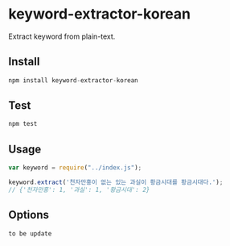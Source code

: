 # keyword-extractor-korean
Extract keyword from plain-text.

## Install

```js
npm install keyword-extractor-korean
```

## Test

```js
npm test
```

## Usage

```js
var keyword = require("../index.js");

keyword.extract('천자만홍이 없는 있는 과실이 황금시대를 황금시대다.');
// {'천자만홍': 1, '과실': 1, '황금시대': 2}
```

## Options

```js
to be update
```